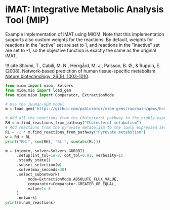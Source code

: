 # iMAT: Integrative Metabolic Analysis Tool (MIP)

Example implementation of iMAT using MIOM. Note that this implementation supports also custom weights for the reactions. By default, weights for reactions in the "active" set are set to 1, and reactions in the "inactive" set are set to -1, so the objective function is exactly the same as the original iMAT.

!!! cite
    Shlomi, T., Cabili, M. N., Herrgård, M. J., Palsson, B. Ø., & Ruppin, E. (2008). Network-based prediction of human tissue-specific metabolism. [Nature biotechnology, 26(9), 1003-1010](https://www.nature.com/articles/nbt.1487).

```python
from miom import miom, Solvers
from miom.mio import load_gem
from miom.miom import Comparator, ExtractionMode

# Use the iHuman-GEM model
m = load_gem('https://github.com/pablormier/miom-gems/raw/main/gems/homo_sapiens_human1.miom')

# Add all the reactions from the Cholesterol pathway to the highly expressed set
RH = m.find_reactions_from_pathway("Cholesterol metabolism")
# Add reactions from the pyruvate metabolism to the lowly expressed set
RL = -1 * m.find_reactions_from_pathway("Pyruvate metabolism")
w = RH + RL
print("RH:", sum(RH), "RL:", sum(abs(RL)))

m = (miom(m, solver=Solvers.GUROBI)
     .setup(int_tol=1e-8, opt_tol=0.01, verbosity=1)
     .steady_state()
     .subset_selection(w)
     .solve(max_seconds=30)
     .select_subnetwork(
          mode=ExtractionMode.ABSOLUTE_FLUX_VALUE,
          comparator=Comparator.GREATER_OR_EQUAL,
          value=1e-8
     )
     .network)
print(m.num_reactions)

```